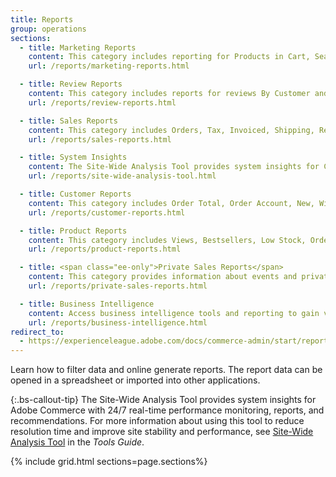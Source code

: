 ```yaml
---
title: Reports
group: operations
sections:
  - title: Marketing Reports
    content: This category includes reporting for Products in Cart, Search Terms, Abandoned Carts, and Newsletter Problem Reports.
    url: /reports/marketing-reports.html

  - title: Review Reports
    content: This category includes reports for reviews By Customer and By Product.
    url: /reports/review-reports.html

  - title: Sales Reports
    content: This category includes Orders, Tax, Invoiced, Shipping, Refunds, Coupons, and settlement reports for PayPal and Braintree.
    url: /reports/sales-reports.html

  - title: System Insights
    content: The Site-Wide Analysis Tool provides system insights for Cloud installations of Adobe Commerce with 24/7 real-time performance monitoring, reports, and recommendations.
    url: /reports/site-wide-analysis-tool.html

  - title: Customer Reports
    content: This category includes Order Total, Order Account, New, Wish Lists, and Segments.
    url: /reports/customer-reports.html

  - title: Product Reports
    content: This category includes Views, Bestsellers, Low Stock, Ordered, and Downloads.
    url: /reports/product-reports.html

  - title: <span class="ee-only">Private Sales Reports</span>
    content: This category provides information about events and private sales.
    url: /reports/private-sales-reports.html

  - title: Business Intelligence
    content: Access business intelligence tools and reporting to gain valuable insights.
    url: /reports/business-intelligence.html
redirect_to:
  - https://experienceleague.adobe.com/docs/commerce-admin/start/reporting/reports-menu.html
---
```


Learn how to filter data and online generate reports. The report data can be opened in a spreadsheet or imported into other applications.

{:.bs-callout-tip}
<span class="ee-only"></span>The Site-Wide Analysis Tool provides system insights for Adobe Commerce with 24/7 real-time performance monitoring, reports, and recommendations. For more information about using this tool to reduce resolution time and improve site stability and performance, see [Site-Wide Analysis Tool](https://experienceleague.adobe.com/docs/commerce-operations/tools/site-wide-analysis-tool/intro.html) in the _Tools Guide_.

{% include grid.html sections=page.sections%}
